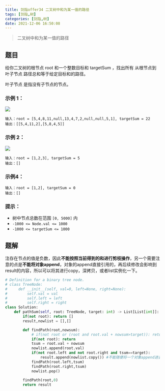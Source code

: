 ```yaml
---
title: 剑指offer34 二叉树中和为某一值的路径
tags: [剑指,树]
categories: [剑指,树]
date: 2021-12-06 16:50:08
---
```


>二叉树中和为某一值的路径

## 题目

给你二叉树的根节点 root 和一个整数目标和 targetSum ，找出所有 从根节点到叶子节点 路径总和等于给定目标和的路径。

叶子节点 是指没有子节点的节点。



### 示例 1：

![](https://picture.mulindya.com/leetcode34-1.jpg)

```
输入：root = [5,4,8,11,null,13,4,7,2,null,null,5,1], targetSum = 22
输出：[[5,4,11,2],[5,8,4,5]]
```

### 示例 2：

![](https://picture.mulindya.com/leetcode34-2.jpg)

```
输入：root = [1,2,3], targetSum = 5
输出：[]
```

### 示例4：

```
输入：root = [1,2], targetSum = 0
输出：[]
```

### 提示：

- 树中节点总数在范围 `[0, 5000]` 内
- `-1000 <= Node.val <= 1000`
- `-1000 <= targetSum <= 1000`

## 题解

注存在节点的值是负数，因此**不能按照当前得到的和进行剪枝操作**，另一个需要注意的点是**不能将对象append**，对象的append直接引用的，再后续修改会影响到result的内容，所以可以将其进行copy，深拷贝，或者list实例化一下。

```python
# Definition for a binary tree node.
# class TreeNode:
#     def __init__(self, val=0, left=None, right=None):
#         self.val = val
#         self.left = left
#         self.right = right
class Solution:
    def pathSum(self, root: TreeNode, target: int) -> List[List[int]]:
        if(not root): return []
        result,nowlist = [],[]

        def findPath(root,nowsum):
            # if(not root or (root and root.val + nowsum>target)): return #还存在负数的情况因此不能剪枝
            if(not root): return
            tsum = root.val + nowsum
            nowlist.append(root.val)
            if(not root.left and not root.right and tsum==target):
                result.append(nowlist.copy()) #不能随便将一个对象append进去，后续此对象出现变化，会影响到result
            findPath(root.left,tsum)
            findPath(root.right,tsum)
            nowlist.pop()
               
        findPath(root,0)
        return result
```

